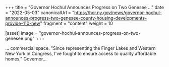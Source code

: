 +++
title = "Governor Hochul Announces Progress on Two Genesee ..."
date = "2022-05-03"
canonicalUrl = "https://hcr.ny.gov/news/governor-hochul-announces-progress-two-genesee-county-housing-developments-provide-110-new"
fragment = "content"
weight = 10

[asset]
    image = "governor-hochul-announces-progress-on-two-genesee.png"
+++

... commercial space. "Since representing the Finger Lakes and Western New 
York in Congress, I've fought to ensure access to quality affordable 
homes," Governor...
